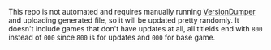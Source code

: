 This repo is not automated and requires manually running [VersionDumper](https://github.com/masagrator/versionDumper) and uploading generated file, so it will be updated pretty randomly. It doesn't include games that don't have updates at all, all titleids end with `800` instead of `000` since `800` is for updates and `000` for base game.
